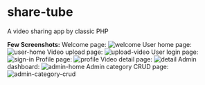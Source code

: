 # share-tube
A video sharing app by classic PHP

**Few Screenshots:**
Welcome page:
![welcome](https://github.com/ashique12009/share-tube/assets/5427021/f7ae8882-3262-4c6d-a77c-38458a8382a1)
User home page:
![user-home](https://github.com/ashique12009/share-tube/assets/5427021/36cf7b08-c824-45a0-a5ca-5f69529e8197)
Video upload page:
![upload-video](https://github.com/ashique12009/share-tube/assets/5427021/043a444a-5b74-4a92-985f-d23335c80b29)
User login page:
![sign-in](https://github.com/ashique12009/share-tube/assets/5427021/ff643f2b-8e5d-4202-8277-111adf2dc46f)
Profile page:
![profile](https://github.com/ashique12009/share-tube/assets/5427021/8f4b1fa8-137d-4c31-878c-20d54be52cd7)
Video detail page:
![detail](https://github.com/ashique12009/share-tube/assets/5427021/202b6ecd-a219-4633-9a77-02a6f64bf6b0)
Admin dashboard:
![admin-home](https://github.com/ashique12009/share-tube/assets/5427021/7f8bf712-4dc4-447b-8754-3e073e31dab2)
Admin category CRUD page:
![admin-category-crud](https://github.com/ashique12009/share-tube/assets/5427021/221de554-9951-463b-8bf7-a5231606eb86)